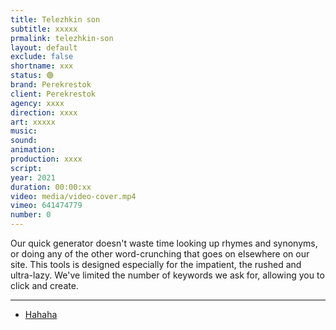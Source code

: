 ```yaml
---
title: Telezhkin son
subtitle: xxxxx
prmalink: telezhkin-son
layout: default
exclude: false
shortname: xxx
status: 🟢
brand: Perekrestok
client: Perekrestok
agency: xxxx
direction: xxxx
art: xxxxx
music:  
sound:
animation:  
production: xxxx
script:
year: 2021
duration: 00:00:xx
video: media/video-cover.mp4
vimeo: 641474779
number: 0
---
```


Our quick generator doesn't waste time looking up rhymes and synonyms, or doing any of the other word-crunching that goes on elsewhere on our site. This tools is designed especially for the impatient, the rushed and ultra-lazy. We've limited the number of keywords we ask for, allowing you to click and create.

---

+ [Hahaha](xxx)
